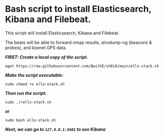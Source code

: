 # Bash script to install Elasticsearch, Kibana and Filebeat.
This script will install Elasticsearch, Kibana and Filebeat.

The beats will be able to forward nmap results, airodump-ng (beacons & probes), and kismet GPS data.

**_FIRST: Create a local copy of the script._**

```wget https://raw.githubusercontent.com/BwithE/shELK/main/ello-stack.sh```

**_Make the script executable:_**

```sudo chmod +x ello-stack.sh```

**_Then run the script:_**

```sudo ./rello-stack.sh``` 

**_or_**

```sudo bash ello-stack.sh```

**_Next, we can go to ```127.0.0.1:5601``` to see Kibana_**
